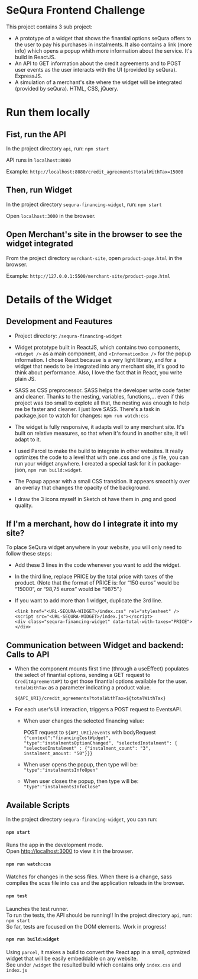 # SeQura Frontend Challenge

This project contains 3 sub project:

- A prototype of a widget that shows the finantial options seQura offers to the user to pay his purchases in instalments. It also contains a link (more info) which opens a popup whith more information about the service. It's build in ReactJS.
- An API to GET information about the credit agreements and to POST user events as the user interacts with the UI (provided by seQura). ExpressJS.
- A simulation of a merchant's site where the widget will be integrated (provided by seQura). HTML, CSS, jQuery.


# Run them locally

## Fist, run the API

In the project directory `api`, run: `npm start`

API runs in `localhost:8080`

Example: `http://localhost:8080/credit_agreements?totalWithTax=15000`

## Then, run Widget

In the project directory `sequra-financing-widget`, run: `npm start`

Open `localhost:3000` in the browser. 

## Open Merchant's site in the browser to see the widget integrated

From the project directory `merchant-site`, open `product-page.html` in the browser.

Example: `http://127.0.0.1:5500/merchant-site/product-page.html`


# Details of the Widget

## Development and Feautures

- Project directory: `/sequra-financing-widget`  

- Widget prototype built in ReactJS, which contains two components, `<Widget />` as a main component, and `<InformationBox />` for the popup information. I chose React because is a very light library, and for a widget that needs to be integrated into any merchant site, it's good to think about performance. Also, I love the fact that in React, you write plain JS.

- SASS as CSS preprocessor. SASS helps the developer write code faster and cleaner. Thanks to the nesting, variables, functions,... even if this project was too small to explote all that, the nesting was enough to help me be faster and cleaner. I just love SASS. There's a task in package.json to watch for changes: `npm run watch:css`

- The widget is fully responsive, it adapts well to any merchant site. It's built on relative measures, so that when it's found in another site, it will adapt to it. 

- I used Parcel to make the build to integrate in other websites. It really optimizes the code to a level that with one .css and one .js file, you can run your widget anywhere. I created a special task for it in package-json, `npm run build:widget`.

- The Popup appear with a small CSS transition. It appears smoothly over an overlay that changes the opacity of the background.

- I draw the 3 icons myself in Sketch ot have them in .png and good quality.



## If I'm a merchant, how do I integrate it into my site?

To place SeQura widget anywhere in your website, you will only need to follow these steps:

- Add these 3 lines in the code whenever you want to add the widget. 
- In the third line, replace PRICE by the total price with taxes of the product. (Note that the format of PRICE is: for “150 euros” would be “15000”, or “98,75 euros” would be “9875”.)
- If you want to add more than 1 widget, duplicate the 3rd line.

    ```
    <link href="<URL-SEQURA-WIDGET>/index.css" rel="stylesheet" />
    <script src="<URL-SEQURA-WIDGET>/index.js"></script>
    <div class="sequra-financing-widget" data-total-with-taxes="PRICE"></div>
    ```

## Communication between Widget and backend: Calls to API

- When the component mounts first time (through a useEffect) populates the select of finantial options, sending a GET request to ```CreditAgreementAPI``` to get those finantial options available for the user. ```totalWithTax``` as a parameter indicating a product value.

    ```${API_URI}/credit_agreements?totalWithTax=${totalWithTax}```

- For each user's UI interaction, triggers a POST request to EventsAPI.
    - When user changes the selected financing value:

        POST request to ```${API_URI}/events```
        with bodyRequest ```{"context":"financingCostWidget", "type":"instalmentsOptionChanged", "selectedInstalment": { "selectedInstalment" : {"instalment_count": "3", instalment_amount: "50"}}}```

    - When user opens the popup, then type will be: ```"type":"instalmentsInfoOpen"```

    - When user closes the popup, then type will be: ```"type":"instalmentsInfoClose"```


## Available Scripts

In the project directory `sequra-financing-widget`, you can run:

#### `npm start`

Runs the app in the development mode.\
Open [http://localhost:3000](http://localhost:3000) to view it in the browser.

#### `npm run watch:css`

Watches for changes in the scss files. When there is a change, sass compiles the scss file into css and the application reloads in the browser. 

#### `npm test`

Launches the test runner.   
To run the tests, the API should be running!! In the project directory `api`, run: `npm start`  
So far, tests are focused on the DOM elements. Work in progress!    

#### `npm run build:widget`

Using `parcel`, it makes a build to convert the React app in a small, optmized widget that will be easily embeddable on any website.\
See under `/widget` the resulted build which contains only `index.css` and `index.js`

